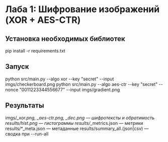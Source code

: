 # Лаба 1: Шифрование изображений (XOR + AES-CTR)

## Установка необходимых библиотек
pip install -r requirements.txt

## Запуск
python src/main.py --algo xor --key "secret" --input imgs/checkerboard.png
python src/main.py --algo aes-ctr --key "secret" --nonce "0011223344556677" --input imgs/gradient.png

## Результаты
imgs/*_xor.png, *_aes-ctr.png, *_dec.png — шифротексты и обратимость
results/*_hist_*.png — гистограммы
results/*_metrics.json — метрики
results/*_meta.json — метаданные
results/summary_all.(json|csv) — сводка при --run-all